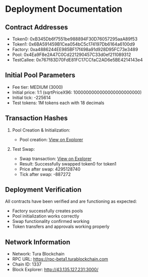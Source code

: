 # Deployment Documentation

## Contract Addresses
- Token0: 0xB345Db6f7551be988894F30D76057295aaA89f53
- Token1: 0x6BA591459B1Cea054bC5c174197Db6164a6100d9
- Factory: 0xa4886244EE985BF17f498a91d928D95FC73e3489
- Pool: 0x4Ea9F8e2A47C0Cd221290457C33d0ef211089312
- TestCallee: 0x767f83D70FdE81FC17CCfaC2AD6e5BE4214143e4

## Initial Pool Parameters
- Fee tier: MEDIUM (3000)
- Initial price: 1:1 (sqrtPriceX96: 1000000000000000000000000)
- Initial tick: -225614
- Test tokens: 1M tokens each with 18 decimals

## Transaction Hashes
1. Pool Creation & Initialization:
   - Pool creation: [View on Explorer](http://43.135.127.231:3000/tx/0xfc2d5caa459c13795dae06ddf422c2ad54e7fb3a83776144baf49d1fe13e11d5)

2. Test Swap:
   - Swap transaction: [View on Explorer](http://43.135.127.231:3000/tx/0x2f0526486c57ea90166c1bb47271f603a6124a9c550caf7d817fa593c3df2434)
   - Result: Successfully swapped token0 for token1
   - Price after swap: 4295128740
   - Tick after swap: -887272

## Deployment Verification
All contracts have been verified and are functioning as expected:
- Factory successfully creates pools
- Pool initialization works correctly
- Swap functionality confirmed working
- Token transfers and approvals working properly

## Network Information
- Network: Tura Blockchain
- RPC URL: https://rpc-beta1.turablockchain.com
- Chain ID: 1337
- Block Explorer: http://43.135.127.231:3000/
